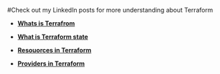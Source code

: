 #Check out my LinkedIn posts for more understanding about Terraform

- [**Whats is Terrafrom**](https://www.linkedin.com/posts/fawaz-c-p-5618b1183_heyconnections-letsgrowtogether-terraform-activity-7022625491442421760-BJUf?utm_source=share&utm_medium=member_desktop)

- [**What is Terraform state**](https://www.linkedin.com/posts/fawaz-c-p-5618b1183_heyconnections-letsgrowtogether-terraform-activity-7023355012785340416-GvNM?utm_source=share&utm_medium=member_desktop)

- [**Resouorces in Terraform**](https://www.linkedin.com/posts/fawaz-c-p-5618b1183_heyconnections-letsgrowtogether-terraform-activity-7024005459325984768-AL1d?utm_source=share&utm_medium=member_desktop)

- [**Providers in Terraform**](https://www.linkedin.com/posts/fawaz-c-p-5618b1183_heyconnections-letsgrowtogether-cloud-activity-7024813201112399872-xdzL?utm_source=share&utm_medium=member_desktop) 




